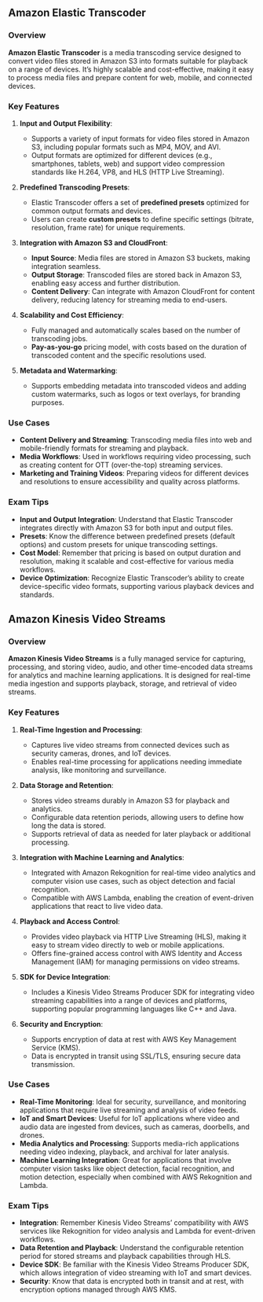 ## Amazon Elastic Transcoder
### Overview
**Amazon Elastic Transcoder** is a media transcoding service designed to convert video files stored in Amazon S3 into formats suitable for playback on a range of devices. It’s highly scalable and cost-effective, making it easy to process media files and prepare content for web, mobile, and connected devices.

### Key Features
1. **Input and Output Flexibility**:
   - Supports a variety of input formats for video files stored in Amazon S3, including popular formats such as MP4, MOV, and AVI.
   - Output formats are optimized for different devices (e.g., smartphones, tablets, web) and support video compression standards like H.264, VP8, and HLS (HTTP Live Streaming).

2. **Predefined Transcoding Presets**:
   - Elastic Transcoder offers a set of **predefined presets** optimized for common output formats and devices.
   - Users can create **custom presets** to define specific settings (bitrate, resolution, frame rate) for unique requirements.

3. **Integration with Amazon S3 and CloudFront**:
   - **Input Source**: Media files are stored in Amazon S3 buckets, making integration seamless.
   - **Output Storage**: Transcoded files are stored back in Amazon S3, enabling easy access and further distribution.
   - **Content Delivery**: Can integrate with Amazon CloudFront for content delivery, reducing latency for streaming media to end-users.

4. **Scalability and Cost Efficiency**:
   - Fully managed and automatically scales based on the number of transcoding jobs.
   - **Pay-as-you-go** pricing model, with costs based on the duration of transcoded content and the specific resolutions used.

5. **Metadata and Watermarking**:
   - Supports embedding metadata into transcoded videos and adding custom watermarks, such as logos or text overlays, for branding purposes.

### Use Cases
- **Content Delivery and Streaming**: Transcoding media files into web and mobile-friendly formats for streaming and playback.
- **Media Workflows**: Used in workflows requiring video processing, such as creating content for OTT (over-the-top) streaming services.
- **Marketing and Training Videos**: Preparing videos for different devices and resolutions to ensure accessibility and quality across platforms.

### Exam Tips
- **Input and Output Integration**: Understand that Elastic Transcoder integrates directly with Amazon S3 for both input and output files.
- **Presets**: Know the difference between predefined presets (default options) and custom presets for unique transcoding settings.
- **Cost Model**: Remember that pricing is based on output duration and resolution, making it scalable and cost-effective for various media workflows.
- **Device Optimization**: Recognize Elastic Transcoder’s ability to create device-specific video formats, supporting various playback devices and standards.
## Amazon Kinesis Video Streams
### Overview
**Amazon Kinesis Video Streams** is a fully managed service for capturing, processing, and storing video, audio, and other time-encoded data streams for analytics and machine learning applications. It is designed for real-time media ingestion and supports playback, storage, and retrieval of video streams.

### Key Features
1. **Real-Time Ingestion and Processing**:
   - Captures live video streams from connected devices such as security cameras, drones, and IoT devices.
   - Enables real-time processing for applications needing immediate analysis, like monitoring and surveillance.

2. **Data Storage and Retention**:
   - Stores video streams durably in Amazon S3 for playback and analytics.
   - Configurable data retention periods, allowing users to define how long the data is stored.
   - Supports retrieval of data as needed for later playback or additional processing.

3. **Integration with Machine Learning and Analytics**:
   - Integrated with Amazon Rekognition for real-time video analytics and computer vision use cases, such as object detection and facial recognition.
   - Compatible with AWS Lambda, enabling the creation of event-driven applications that react to live video data.

4. **Playback and Access Control**:
   - Provides video playback via HTTP Live Streaming (HLS), making it easy to stream video directly to web or mobile applications.
   - Offers fine-grained access control with AWS Identity and Access Management (IAM) for managing permissions on video streams.

5. **SDK for Device Integration**:
   - Includes a Kinesis Video Streams Producer SDK for integrating video streaming capabilities into a range of devices and platforms, supporting popular programming languages like C++ and Java.

6. **Security and Encryption**:
   - Supports encryption of data at rest with AWS Key Management Service (KMS).
   - Data is encrypted in transit using SSL/TLS, ensuring secure data transmission.

### Use Cases
- **Real-Time Monitoring**: Ideal for security, surveillance, and monitoring applications that require live streaming and analysis of video feeds.
- **IoT and Smart Devices**: Useful for IoT applications where video and audio data are ingested from devices, such as cameras, doorbells, and drones.
- **Media Analytics and Processing**: Supports media-rich applications needing video indexing, playback, and archival for later analysis.
- **Machine Learning Integration**: Great for applications that involve computer vision tasks like object detection, facial recognition, and motion detection, especially when combined with AWS Rekognition and Lambda.

### Exam Tips
- **Integration**: Remember Kinesis Video Streams’ compatibility with AWS services like Rekognition for video analysis and Lambda for event-driven workflows.
- **Data Retention and Playback**: Understand the configurable retention period for stored streams and playback capabilities through HLS.
- **Device SDK**: Be familiar with the Kinesis Video Streams Producer SDK, which allows integration of video streaming with IoT and smart devices.
- **Security**: Know that data is encrypted both in transit and at rest, with encryption options managed through AWS KMS.